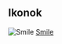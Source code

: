 ## Ikonok
![Smile](https://barsonyj.github.io/ikonok/smile/smile.png) [Smile](https://barsonyj.github.io/ikonok/smile/index.json)
